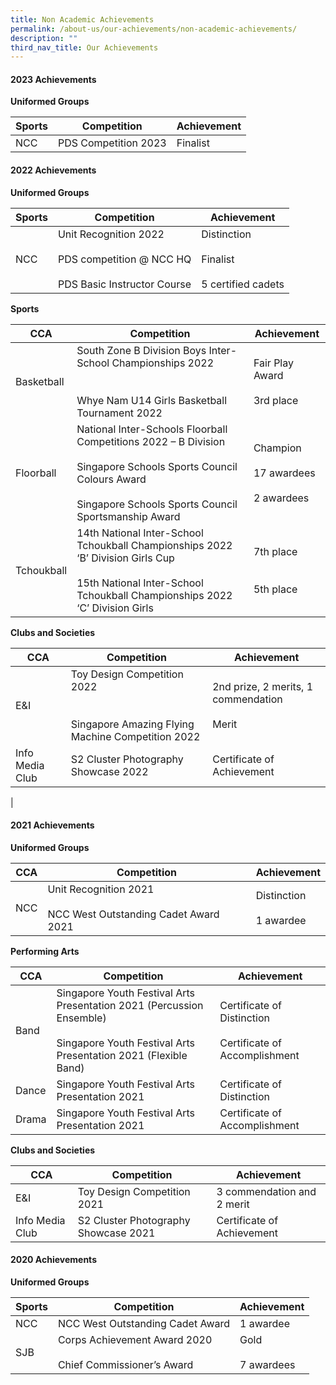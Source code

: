 ```yaml
---
title: Non Academic Achievements
permalink: /about-us/our-achievements/non-academic-achievements/
description: ""
third_nav_title: Our Achievements
---
```

#### 2023 Achievements


**Uniformed Groups**

| Sports | Competition| Achievement |
| -------- | -------- | -------- |
| NCC    | PDS Competition 2023    | Finalist   |



#### 2022 Achievements

**Uniformed Groups**

| Sports | Competition| Achievement |
| -------- | -------- | -------- |
| NCC    | Unit Recognition 2022 <br><br>PDS competition @ NCC HQ <br><br>PDS Basic Instructor Course   | Distinction<br><br> Finalist<br><br>5 certified cadets  |

**Sports**

| CCA  | Competition| Achievement |
| -------- | -------- | -------- |
| Basketball | South Zone B Division Boys Inter-School Championships 2022 <br><br><br>Whye Nam U14 Girls Basketball Tournament 2022   | Fair Play Award <br><br>3rd place|
| Floorball | National Inter-Schools Floorball Competitions 2022 – B Division<br><br>Singapore Schools Sports Council Colours Award<br><br>Singapore Schools Sports Council Sportsmanship Award | Champion<br><br>17 awardees <br><br> 2 awardees |
| Tchoukball | 14th National Inter-School Tchoukball Championships 2022 ‘B’ Division Girls Cup <br><br>15th National Inter-School Tchoukball Championships 2022 ‘C’ Division Girls| 7th place <br><br><br> 5th place |

**Clubs and Societies**
 
| CCA  | Competition| Achievement |
| -------- | -------- | -------- |
| E&amp;I   | Toy Design Competition 2022 <br><br><br>Singapore Amazing Flying Machine Competition 2022    | 2nd prize, 2 merits, 1 commendation<br><br> Merit  |
|Info Media Club| S2 Cluster Photography Showcase 2022 | Certificate of Achievement|
|

#### 2021 Achievements

**Uniformed Groups**

| CCA | Competition| Achievement |
| -------- | -------- | -------- |
| NCC    | Unit Recognition 2021<br><br>NCC West Outstanding Cadet Award 2021    | Distinction <br><br>1 awardee  |

**Performing Arts**

| CCA | Competition| Achievement |
| -------- | -------- | -------- |
| Band    | Singapore Youth Festival Arts Presentation 2021 (Percussion Ensemble)<br><br>Singapore Youth Festival Arts Presentation 2021 (Flexible Band)	 | Certificate of Distinction <br><br>Certificate of Accomplishment  |
|Dance|Singapore Youth Festival Arts Presentation 2021|Certificate of Distinction |
|Drama|Singapore Youth Festival Arts Presentation 2021|Certificate of Accomplishment|

**Clubs and Societies**

| CCA | Competition| Achievement |
| -------- | -------- | -------- |
| E&amp;I    | Toy Design Competition 2021    | 3 commendation and 2 merit |
|Info Media Club|S2 Cluster Photography Showcase 2021 |Certificate of Achievement|


#### 2020 Achievements


**Uniformed Groups**

| Sports | Competition| Achievement |
| -------- | -------- | -------- |
| NCC    | NCC West Outstanding Cadet Award    | 1 awardee   |
|SJB|Corps Achievement Award 2020<br><br>Chief Commissioner’s Award| Gold <br><br>7 awardees|
